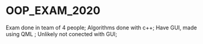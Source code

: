 # OOP_EXAM_2020
Exam done in team of 4 people;
Algorithms done with c++;
Have GUI, made using QML ;
Unlikely not conected with GUI;
